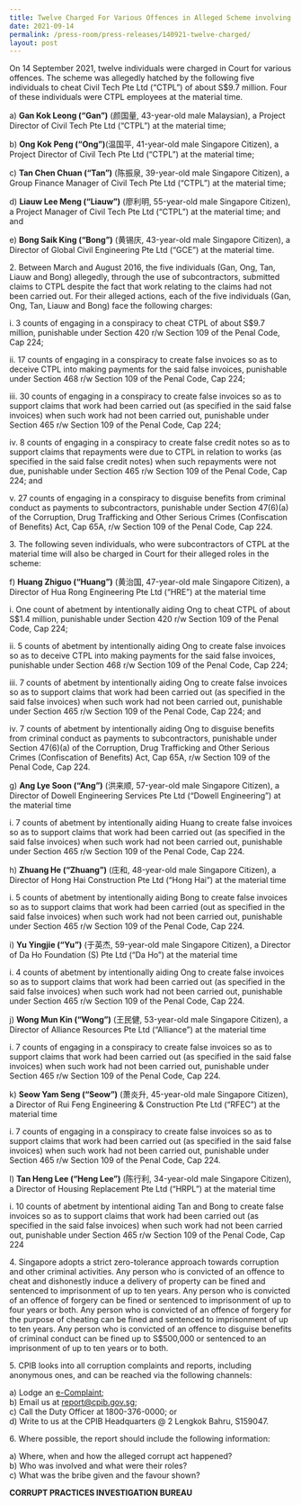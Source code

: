 ```yaml
---
title: Twelve Charged For Various Offences in Alleged Scheme involving S$9.7 Million
date: 2021-09-14
permalink: /press-room/press-releases/140921-twelve-charged/
layout: post
---
```

On 14 September 2021, twelve individuals were charged in Court for various offences. The scheme was allegedly hatched by the following five individuals to cheat Civil Tech Pte Ltd (“CTPL”) of about S$9.7 million. Four of these individuals were CTPL employees at the material time.

a) **Gan Kok Leong (“Gan”)** (颜国量, 43-year-old male Malaysian), a Project Director of Civil Tech Pte Ltd (“CTPL”) at the material time;

b) **Ong Kok Peng (“Ong”)**(温国平, 41-year-old male Singapore Citizen), a Project Director of Civil Tech Pte Ltd (“CTPL”) at the material time;

c) **Tan Chen Chuan (“Tan”)** (陈振泉, 39-year-old male Singapore Citizen), a Group Finance Manager of Civil Tech Pte Ltd (“CTPL”) at the material time;

d) **Liauw Lee Meng (“Liauw”)** (廖利明, 55-year-old male Singapore Citizen), a Project Manager of Civil Tech Pte Ltd (“CTPL”) at the material time; and and

e) **Bong Saik King (“Bong”)** (黄锡庆, 43-year-old male Singapore Citizen), a Director of Global Civil Engineering Pte Ltd (“GCE”) at the material time.

2\. Between March and August 2016, the five individuals (Gan, Ong, Tan, Liauw and Bong) allegedly, through the use of subcontractors, submitted claims to CTPL despite the fact that work relating to the claims had not been carried out. For their alleged actions, each of the five individuals (Gan, Ong, Tan, Liauw and Bong) face the following charges:

i. 3 counts of engaging in a conspiracy to cheat CTPL of about S$9.7 million, punishable under Section 420 r/w Section 109 of the Penal Code, Cap 224;

ii. 17 counts of engaging in a conspiracy to create false invoices so as to deceive CTPL into making payments for the said false invoices, punishable under Section 468 r/w Section 109 of the Penal Code, Cap 224;

iii. 30 counts of engaging in a conspiracy to create false invoices so as to support claims that work had been carried out (as specified in the said false invoices) when such work had not been carried out, punishable under Section 465 r/w Section 109 of the Penal Code, Cap 224;

iv. 8 counts of engaging in a conspiracy to create false credit notes so as to support claims that repayments were due to CTPL in relation to works (as specified in the said false credit notes) when such repayments were not due, punishable under Section 465 r/w Section 109 of the Penal Code, Cap 224; and

v. 27 counts of engaging in a conspiracy to disguise benefits from criminal conduct as payments to subcontractors, punishable under Section 47(6)(a) of the Corruption, Drug Trafficking and Other Serious Crimes (Confiscation of Benefits) Act, Cap 65A, r/w Section 109 of the Penal Code, Cap 224.

3\. The following seven individuals, who were subcontractors of CTPL at the material time will also be charged in Court for their alleged roles in the scheme:

f) **Huang Zhiguo (“Huang”)** (黄治国, 47-year-old male Singapore Citizen), a Director of Hua Rong Engineering Pte Ltd (“HRE”) at the material time

i. One count of abetment by intentionally aiding Ong to cheat CTPL of about S$1.4 million, punishable under Section 420 r/w Section 109 of the Penal Code, Cap 224;

ii. 5 counts of abetment by intentionally aiding Ong to create false invoices so as to deceive CTPL into making payments for the said false invoices, punishable under Section 468 r/w Section 109 of the Penal Code, Cap 224;

iii. 7 counts of abetment by intentionally aiding Ong to create false invoices so as to support claims that work had been carried out (as specified in the said false invoices) when such work had not been carried out, punishable under Section 465 r/w Section 109 of the Penal Code, Cap 224; and

iv. 7 counts of abetment by intentionally aiding Ong to disguise benefits from criminal conduct as payments to subcontractors, punishable under Section 47(6)(a) of the Corruption, Drug Trafficking and Other Serious Crimes (Confiscation of Benefits) Act, Cap 65A, r/w Section 109 of the Penal Code, Cap 224.

g) **Ang Lye Soon (“Ang”)** (洪来顺, 57-year-old male Singapore Citizen), a Director of Dowell Engineering Services Pte Ltd (“Dowell Engineering”) at the material time

i. 7 counts of abetment by intentionally aiding Huang to create false invoices so as to support claims that work had been carried out (as specified in the said false invoices) when such work had not been carried out, punishable under Section 465 r/w Section 109 of the Penal Code, Cap 224.

h) **Zhuang He (“Zhuang”)** (庄和, 48-year-old male Singapore Citizen), a Director of Hong Hai Construction Pte Ltd (“Hong Hai”) at the material time

i. 5 counts of abetment by intentionally aiding Bong to create false invoices so as to support claims that work had been carried (out as specified in the said false invoices) when such work had not been carried out, punishable under Section 465 r/w Section 109 of the Penal Code, Cap 224.

i) **Yu Yingjie (“Yu”)** (于英杰, 59-year-old male Singapore Citizen), a Director of Da Ho Foundation (S) Pte Ltd (“Da Ho”) at the material time

i. 4 counts of abetment by intentionally aiding Ong to create false invoices so as to support claims that work had been carried out (as specified in the said false invoices) when such work had not been carried out, punishable under Section 465 r/w Section 109 of the Penal Code, Cap 224.

j) **Wong Mun Kin (“Wong”)** (王民健, 53-year-old male Singapore Citizen), a Director of Alliance Resources Pte Ltd (“Alliance”) at the material time 

i. 7 counts of engaging in a conspiracy to create false invoices so as to support claims that work had been carried out (as specified in the said false invoices) when such work had not been carried out, punishable under Section 465 r/w Section 109 of the Penal Code, Cap 224.

k) **Seow Yam Seng (“Seow”)** (萧炎升, 45-year-old male Singapore Citizen), a Director of Rui Feng Engineering & Construction Pte Ltd (“RFEC”) at the material time

i. 7 counts of engaging in a conspiracy to create false invoices so as to support claims that work had been carried out (as specified in the said false invoices) when such work had not been carried out, punishable under Section 465 r/w Section 109 of the Penal Code, Cap 224.

l) **Tan Heng Lee (“Heng Lee”)** (陈行利, 34-year-old male Singapore Citizen), a Director of Housing Replacement Pte Ltd (“HRPL”) at the material time 

i. 10 counts of abetment by intentional aiding Tan and Bong to create false invoices so as to support claims that work had been carried out (as specified in the said false invoices) when such work had not been carried out, punishable under Section 465 r/w Section 109 of the Penal Code, Cap 224

4\. Singapore adopts a strict zero-tolerance approach towards corruption and other criminal activities. Any person who is convicted of an offence to cheat and dishonestly induce a delivery of property can be fined and sentenced to imprisonment of up to ten years. Any person who is convicted of an offence of forgery can be fined or sentenced to imprisonment of up to four years or both. Any person who is convicted of an offence of forgery for the purpose of cheating can be fined and sentenced to imprisonment of up to ten years. Any person who is convicted of an offence to disguise benefits of criminal conduct can be fined up to S$500,000 or sentenced to an imprisonment of up to ten years or to both.

5\.         CPIB looks into all corruption complaints and reports, including anonymous ones, and can be reached via the following channels:

a) Lodge an [e-Complaint](/e-services/e-complaint-for-corrupt-conduct);<br>
b) Email us at <a href="mailto:report@cpib.gov.sg" class="spamspan">report@cpib.gov.sg</a>;<br>
c) Call the Duty Officer at 1800-376-0000; or<br>
d) Write to us at the CPIB Headquarters @ 2 Lengkok Bahru, S159047.

6\.        Where possible, the report should include the following information:

a) Where, when and how the alleged corrupt act happened?<br>
b) Who was involved and what were their roles?<br>
c) What was the bribe given and the favour shown?

**CORRUPT PRACTICES INVESTIGATION BUREAU**